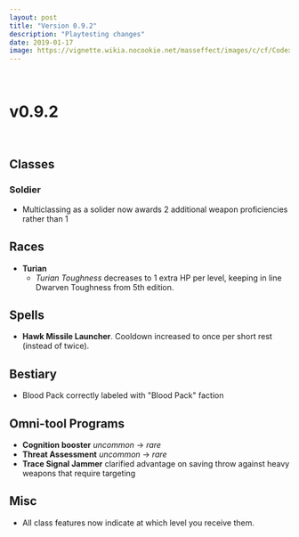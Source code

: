 ```yaml
---
layout: post
title: "Version 0.9.2"
description: "Playtesting changes"
date: 2019-01-17
image: https://vignette.wikia.nocookie.net/masseffect/images/c/cf/Codex_ME_-_FTL_Drive.png/revision/latest?cb=20140820095603&format=original
---
```


<br>

# v0.9.2  

<br>

## Classes

### Soldier
- Multiclassing as a solider now awards 2 additional weapon proficiencies rather than 1

## Races

- __Turian__
  - _Turian Toughness_ decreases to 1 extra HP per level, keeping in line Dwarven Toughness from 5th edition.

## Spells
- __Hawk Missile Launcher__. Cooldown increased to once per short rest (instead of twice).

## Bestiary

- Blood Pack correctly labeled with "Blood Pack" faction

## Omni-tool Programs
- __Cognition booster__ _uncommon_ -> _rare_
- __Threat Assessment__ _uncommon_ -> _rare_
- __Trace Signal Jammer__ clarified advantage on saving throw against heavy weapons that require targeting

## Misc
- All class features now indicate at which level you receive them.

